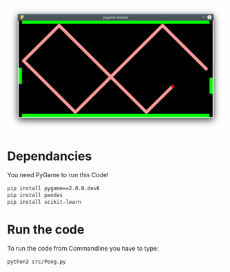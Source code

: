 ![Screensot](pong.png "PONG")

# Dependancies
You need PyGame to run this Code!

	pip install pygame==2.0.0.dev6
	pip install pandas
	pip install scikit-learn
	
# Run the code
To run the code from Commandline you have to type:

	python3 src/Pong.py
	
